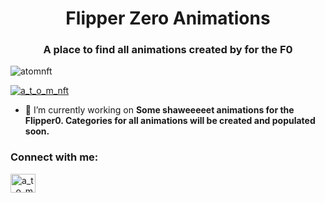 <h1 align="center">Flipper Zero Animations</h1>
<h3 align="center">A place to find all animations created by for the F0</h3>

<p align="left"> <img src="https://komarev.com/ghpvc/?username=atomnft&label=Profile%20views&color=0e75b6&style=flat" alt="atomnft" /> </p>

<p align="left"> <a href="https://twitter.com/a_t_o_m_nft" target="blank"><img src="https://img.shields.io/twitter/follow/a_t_o_m_nft?logo=twitter&style=for-the-badge" alt="a_t_o_m_nft" /></a> </p>

- 🔭 I’m currently working on **Some shaweeeeet animations for the Flipper0. Categories for all animations will be created and populated soon.**

<h3 align="left">Connect with me:</h3>
<p align="left">
<a href="https://twitter.com/a_t_o_m_nft" target="blank"><img align="center" src="https://raw.githubusercontent.com/rahuldkjain/github-profile-readme-generator/master/src/images/icons/Social/twitter.svg" alt="a_t_o_m_nft" height="30" width="40" /></a>
</p>

